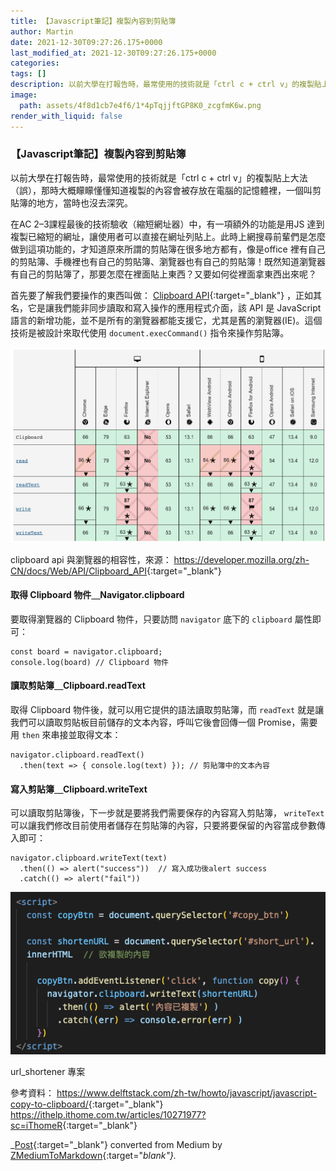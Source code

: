 ```yaml
---
title: 【Javascript筆記】複製內容到剪貼簿
author: Martin
date: 2021-12-30T09:27:26.175+0000
last_modified_at: 2021-12-30T09:27:26.175+0000
categories: 
tags: []
description: 以前大學在打報告時，最常使用的技術就是「ctrl c + ctrl v」的複製貼上大法（誤），那時大概矇矇懂懂知道複製的內容會被存放在電腦的記憶體裡，一個叫剪貼簿的地方，當時也沒去深究。
image:
  path: assets/4f8d1cb7e4f6/1*4pTqjjftGP8K0_zcgfmK6w.png
render_with_liquid: false
---
```


### 【Javascript筆記】複製內容到剪貼簿

以前大學在打報告時，最常使用的技術就是「ctrl c \+ ctrl v」的複製貼上大法（誤），那時大概矇矇懂懂知道複製的內容會被存放在電腦的記憶體裡，一個叫剪貼簿的地方，當時也沒去深究。

在AC 2–3課程最後的技術驗收（縮短網址器）中，有一項額外的功能是用JS 達到複製已縮短的網址，讓使用者可以直接在網址列貼上。此時上網搜尋前輩們是怎麼做到這項功能的，才知道原來所謂的剪貼簿在很多地方都有，像是office 裡有自己的剪貼簿、手機裡也有自己的剪貼簿、瀏覽器也有自己的剪貼簿！既然知道瀏覽器有自己的剪貼簿了，那要怎麼在裡面貼上東西？又要如何從裡面拿東西出來呢？

首先要了解我們要操作的東西叫做： [Clipboard API](https://developer.mozilla.org/zh-CN/docs/Web/API/Clipboard_API){:target="_blank"} ，正如其名，它是讓我們能非同步讀取和寫入操作的應用程式介面，該 API 是 JavaScript 語言的新增功能，並不是所有的瀏覽器都能支援它，尤其是舊的瀏覽器\(IE\)。這個技術是被設計來取代使用 `document.execCommand()` 指令來操作剪貼簿。


![clipboard api 與瀏覽器的相容性，來源： [https://developer\.mozilla\.org/zh\-CN/docs/Web/API/Clipboard\_API](https://developer.mozilla.org/zh-CN/docs/Web/API/Clipboard_API){:target="_blank"}](/assets/4f8d1cb7e4f6/1*HZM_JVVrG_QAnVlBVT1UkQ.png)

clipboard api 與瀏覽器的相容性，來源： [https://developer\.mozilla\.org/zh\-CN/docs/Web/API/Clipboard\_API](https://developer.mozilla.org/zh-CN/docs/Web/API/Clipboard_API){:target="_blank"}
#### 取得 Clipboard 物件＿Navigator\.clipboard

要取得瀏覽器的 Clipboard 物件，只要訪問 `navigator` 底下的 `clipboard` 屬性即可：
```
const board = navigator.clipboard; 
console.log(board) // Clipboard 物件
```
#### 讀取剪貼簿＿Clipboard\.readText

取得 Clipboard 物件後，就可以用它提供的語法讀取剪貼簿，而 `readText` 就是讓我們可以讀取剪貼板目前儲存的文本內容，呼叫它後會回傳一個 Promise，需要用 `then` 來串接並取得文本：
```
navigator.clipboard.readText()
  .then(text => { console.log(text) }); // 剪貼簿中的文本內容
```
#### 寫入剪貼簿＿Clipboard\.writeText

可以讀取剪貼簿後，下一步就是要將我們需要保存的內容寫入剪貼簿， `writeText` 可以讓我們修改目前使用者儲存在剪貼簿的內容，只要將要保留的內容當成參數傳入即可：
```
navigator.clipboard.writeText(text)       
  .then(() => alert("success"))  // 寫入成功後alert success
  .catch(() => alert("fail"))
```


![url\_shortener 專案](/assets/4f8d1cb7e4f6/1*4pTqjjftGP8K0_zcgfmK6w.png)

url\_shortener 專案

參考資料：
[https://www\.delftstack\.com/zh\-tw/howto/javascript/javascript\-copy\-to\-clipboard/](https://www.delftstack.com/zh-tw/howto/javascript/javascript-copy-to-clipboard/){:target="_blank"} 
[https://ithelp\.ithome\.com\.tw/articles/10271977?sc=iThomeR](https://ithelp.ithome.com.tw/articles/10271977?sc=iThomeR){:target="_blank"}



_[Post](https://medium.com/@martin87713/javascript%E7%AD%86%E8%A8%98-%E8%A4%87%E8%A3%BD%E5%85%A7%E5%AE%B9%E5%88%B0%E5%89%AA%E8%B2%BC%E7%B0%BF-4f8d1cb7e4f6){:target="_blank"} converted from Medium by [ZMediumToMarkdown](https://github.com/ZhgChgLi/ZMediumToMarkdown){:target="_blank"}._
